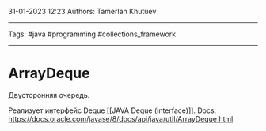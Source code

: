 31-01-2023
12:23
Authors: Tamerlan Khutuev
***
Tags: #java #programming #collections_framework 
***
# ArrayDeque
Двусторонняя очередь.

Реализует интерфейс Deque [[JAVA Deque (interface)]].
Docs: https://docs.oracle.com/javase/8/docs/api/java/util/ArrayDeque.html